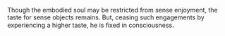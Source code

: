 Though the embodied soul may be restricted from sense enjoyment, the taste for sense objects remains. But, ceasing such engagements by experiencing a higher taste, he is ﬁxed in consciousness.